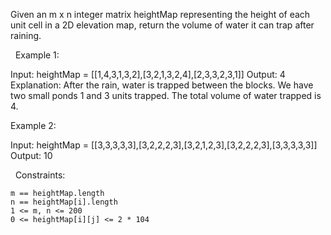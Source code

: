 Given an m x n integer matrix heightMap representing the height of each unit cell in a 2D elevation map, return the volume of water it can trap after raining.

 
Example 1:

Input: heightMap = [[1,4,3,1,3,2],[3,2,1,3,2,4],[2,3,3,2,3,1]]
Output: 4
Explanation: After the rain, water is trapped between the blocks.
We have two small ponds 1 and 3 units trapped.
The total volume of water trapped is 4.


Example 2:

Input: heightMap = [[3,3,3,3,3],[3,2,2,2,3],[3,2,1,2,3],[3,2,2,2,3],[3,3,3,3,3]]
Output: 10


 
Constraints:


	m == heightMap.length
	n == heightMap[i].length
	1 <= m, n <= 200
	0 <= heightMap[i][j] <= 2 * 104

